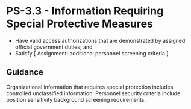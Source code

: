 # PS-3.3 - Information Requiring Special Protective Measures
- Have valid access authorizations that are demonstrated by assigned official government duties; and
- Satisfy \[ Assignment: additional personnel screening criteria \].
## Guidance
Organizational information that requires special protection includes controlled unclassified information. Personnel security criteria include position sensitivity background screening requirements.